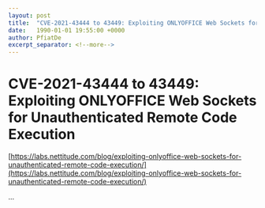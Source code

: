 ```yaml
---
layout: post
title:  "CVE-2021-43444 to 43449: Exploiting ONLYOFFICE Web Sockets for Unauthenticated Remote Code Execution"
date:   1990-01-01 19:55:00 +0000
author: PfiatDe
excerpt_separator: <!--more-->
---
```


# CVE-2021-43444 to 43449: Exploiting ONLYOFFICE Web Sockets for Unauthenticated Remote Code Execution
[https://labs.nettitude.com/blog/exploiting-onlyoffice-web-sockets-for-unauthenticated-remote-code-execution/](https://labs.nettitude.com/blog/exploiting-onlyoffice-web-sockets-for-unauthenticated-remote-code-execution/)

...
<!--more-->
